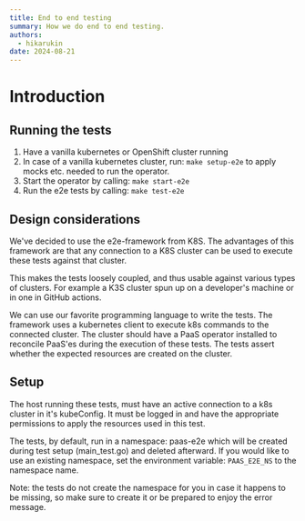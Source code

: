 ```yaml
---
title: End to end testing
summary: How we do end to end testing.
authors:
  - hikarukin
date: 2024-08-21
---
```


# Introduction

## Running the tests

1. Have a vanilla kubernetes or OpenShift cluster running
2. In case of a vanilla kubernetes cluster, run: `make setup-e2e` to apply mocks etc. needed to run the operator.
3. Start the operator by calling: `make start-e2e`
4. Run the e2e tests by calling: `make test-e2e`

## Design considerations

We've decided to use the e2e-framework from K8S. The advantages of this framework
are that any connection to a K8S cluster can be used to execute these tests against
that cluster.

This makes the tests loosely coupled, and thus usable against various types of
clusters. For example a K3S cluster spun up on a developer's machine or in one in
GitHub actions.

We can use our favorite programming language to write the tests. The framework
uses a kubernetes client to execute k8s commands to the connected cluster.
The cluster should have a PaaS operator installed to reconcile PaaS'es during
the execution of these tests. The tests assert whether the expected resources
are created on the cluster.

## Setup

The host running these tests, must have an active connection to a k8s cluster in
it's kubeConfig. It must be logged in and have the appropriate permissions to
apply the resources used in this test.

The tests, by default, run in a namespace: paas-e2e which will be created during
test setup (main_test.go) and deleted afterward. If you would like to use an
existing namespace, set the environment variable: `PAAS_E2E_NS` to the namespace
name.

Note: the tests do not create the namespace for you in case it happens to be
missing, so make sure to create it or be prepared to enjoy the error message.